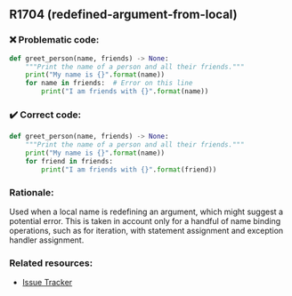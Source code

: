 ## R1704 (redefined-argument-from-local)

### :x: Problematic code:

```python
def greet_person(name, friends) -> None:
    """Print the name of a person and all their friends."""
    print("My name is {}".format(name))
    for name in friends:  # Error on this line
        print("I am friends with {}".format(name))
```

### :heavy_check_mark: Correct code:

```python
def greet_person(name, friends) -> None:
    """Print the name of a person and all their friends."""
    print("My name is {}".format(name))
    for friend in friends:
        print("I am friends with {}".format(friend))
```

### Rationale:

Used when a local name is redefining an argument, which might suggest a
potential error. This is taken in account only for a handful of name binding
operations, such as for iteration, with statement assignment and exception
handler assignment.

### Related resources:

- [Issue Tracker](https://github.com/PyCQA/pylint/issues?q=is%3Aissue+%22redefined-argument-from-local%22+OR+%22R1704%22)
